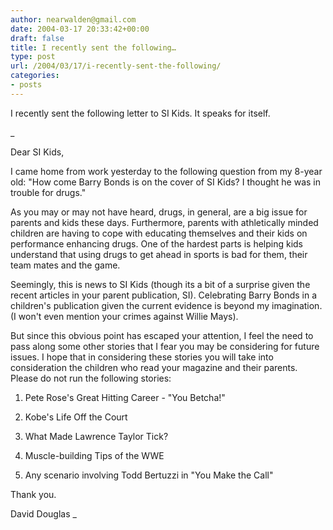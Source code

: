 ```yaml
---
author: nearwalden@gmail.com
date: 2004-03-17 20:33:42+00:00
draft: false
title: I recently sent the following…
type: post
url: /2004/03/17/i-recently-sent-the-following/
categories:
- posts
---
```


I recently sent the following letter to SI Kids.  It speaks for itself. 






_






Dear SI Kids,













I came home from work yesterday to the following question from my 8-year old: "How come Barry Bonds is on the cover of SI Kids?  I thought he was in trouble for drugs."













As you may or may not have heard, drugs, in general, are a big issue for parents and kids these days.  Furthermore, parents with athletically minded children are having to cope with educating themselves and their kids on performance enhancing drugs.  One of the hardest parts is helping kids understand that using drugs to get ahead in sports is bad for them, their team mates and the game.  













Seemingly, this is news to SI Kids (though its a bit of a surprise given the recent articles in your parent publication, SI).  Celebrating Barry Bonds in a children's publication given the current evidence is beyond my imagination.  (I won't even mention your crimes against Willie Mays).













But since this obvious point has escaped your attention, I feel the need to pass along some other stories that I fear you may be considering for future issues.  I hope that in considering these stories you will take into consideration the children who read your magazine and their parents.  Please do not run the following stories:















  1. Pete Rose's Great Hitting Career - "You Betcha!"




  2. Kobe's Life Off the Court




  3. What Made Lawrence Taylor Tick?




  4. Muscle-building Tips of the WWE




  5. Any scenario involving Todd Bertuzzi in "You Make the Call"














Thank you.













David Douglas
_



